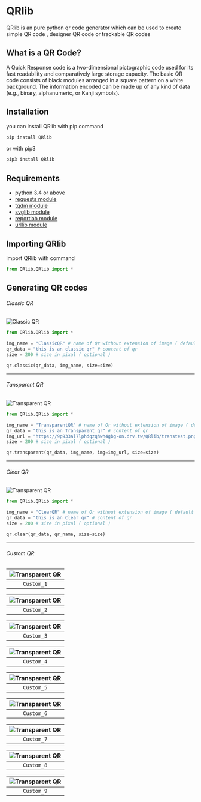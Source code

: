 # QRlib

QRlib is an pure python qr code generator which can be used to create simple QR code , designer QR code or trackable QR codes


## What is a QR Code?


A Quick Response code is a two-dimensional pictographic code used for its fast readability and comparatively large storage capacity. The basic QR code consists of black modules arranged in a square pattern on a white background. The information encoded can be made up of any kind of data (e.g., binary, alphanumeric, or Kanji symbols).


## Installation


you can install QRlib with pip command
```bash
pip install QRlib
```
or with pip3
```bash
pip3 install QRlib
```

## Requirements


* python 3.4 or above
* [requests module](https://pypi.org/project/requests/)
* [tqdm module](https://pypi.org/project/tqdm/)
* [svglib module](https://pypi.org/project/svglib/)
* [reportlab module](https://pypi.org/project/reportlab/)
* [urllib module](https://pypi.org/project/urllib3/)


## Importing QRlib


import QRlib with command
```python
from QRlib.QRlib import *
```

## Generating QR codes

###### *Classic QR*
![Classic QR](https://9p933al7lphdqzqhwh4gbg-on.drv.tw/QRlib/Classic.png "By Himanshu" )
```python
from QRlib.QRlib import *

img_name = "ClassicQR" # name of Qr without extension of image ( default to png )
qr_data = "this is an classic qr" # content of qr
size = 200 # size in pixal ( optional )

qr.classic(qr_data, img_name, size=size)
```

 ___
###### *Tansparent QR*
![Transparent QR](https://9p933al7lphdqzqhwh4gbg-on.drv.tw/QRlib/transparentQR.png "Transparent QR" )

```python
from QRlib.QRlib import *

img_name = "TransparentQR" # name of Qr without extension of image ( default to png )
qr_data = "this is an Transparent qr" # content of qr
img_url = "https://9p933al7lphdqzqhwh4gbg-on.drv.tw/QRlib/transtest.png" # url for the image ( optional )
size = 200 # size in pixal ( optional )

qr.transparent(qr_data, img_name, img=img_url, size=size)
```

-------


###### *Clear QR*
![Transparent QR](https://9p933al7lphdqzqhwh4gbg-on.drv.tw/QRlib/clearQR.png "Clear QR" )
```python
from QRlib.QRlib import *

img_name = "ClearQR" # name of Qr without extension of image ( default to png )
qr_data = "this is an Clear qr" # content of qr
size = 200 # size in pixal ( optional )

qr.clear(qr_data, qr_name, size=size)
```
-------
###### *Custom QR*

| ![Transparent QR](https://9p933al7lphdqzqhwh4gbg-on.drv.tw/QRlib/Custom1.png "Custom QR" ) |
|:------:|
|    ```Custom_1```    |

| ![Transparent QR](https://9p933al7lphdqzqhwh4gbg-on.drv.tw/QRlib/Custom2.png "Custom QR" ) |
|:------:|
|    ```Custom_2```    |

| ![Transparent QR](https://9p933al7lphdqzqhwh4gbg-on.drv.tw/QRlib/Custom3.png "Custom QR" ) |
|:------:|
|    ```Custom_3```    |

| ![Transparent QR](https://9p933al7lphdqzqhwh4gbg-on.drv.tw/QRlib/Custom4.png "Custom QR" ) |
|:------:|
|    ```Custom_4```    |

| ![Transparent QR](https://9p933al7lphdqzqhwh4gbg-on.drv.tw/QRlib/Custom5.png "Custom QR" ) |
|:------:|
|    ```Custom_5```    |

| ![Transparent QR](https://9p933al7lphdqzqhwh4gbg-on.drv.tw/QRlib/Custom6.png "Custom QR" ) |
|:------:|
|    ```Custom_6```    |

| ![Transparent QR](https://9p933al7lphdqzqhwh4gbg-on.drv.tw/QRlib/Custom7.png "Custom QR" ) |
|:------:|
|    ```Custom_7```    |

| ![Transparent QR](https://9p933al7lphdqzqhwh4gbg-on.drv.tw/QRlib/Custom8.png "Custom QR" ) |
|:------:|
|    ```Custom_8```    |

| ![Transparent QR](https://9p933al7lphdqzqhwh4gbg-on.drv.tw/QRlib/Custom9.png "Custom QR" ) |
|:------:|
|    ```Custom_9```    |



















